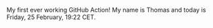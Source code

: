 My first ever working GitHub Action!
My name is Thomas and today is Friday, 25 February, 19:22 CET. 
